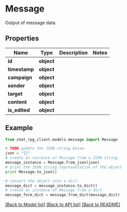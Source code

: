 # Message

Output of message data

## Properties
Name | Type | Description | Notes
------------ | ------------- | ------------- | -------------
**id** | **object** |  | 
**timestamp** | **object** |  | 
**campaign** | **object** |  | 
**sender** | **object** |  | 
**target** | **object** |  | 
**content** | **object** |  | 
**is_edited** | **object** |  | 

## Example

```python
from chat_rpg_client.models.message import Message

# TODO update the JSON string below
json = "{}"
# create an instance of Message from a JSON string
message_instance = Message.from_json(json)
# print the JSON string representation of the object
print Message.to_json()

# convert the object into a dict
message_dict = message_instance.to_dict()
# create an instance of Message from a dict
message_form_dict = message.from_dict(message_dict)
```
[[Back to Model list]](../README.md#documentation-for-models) [[Back to API list]](../README.md#documentation-for-api-endpoints) [[Back to README]](../README.md)


